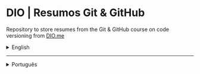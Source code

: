 # DIO | Resumos Git & GitHub

Repository to store resumes from the Git & GitHub course on code
versioning from [DIO.me](dio.me)

<details>

<summary>English</summary>

## 📚 Documentation

- [Git docs](https://git-scm.com/doc)

## 💻 Classes Resume

| Classes | Resumes |
| ------- | ------- |
| Saving changes on Local Repository | [Saving](#Saving) |
| Undoing changes on Local Repository | [Restore](#Restore)
| Pull & Push changes on Local Repository | [Pull & Push](#Pull-&-Push) |
| Working With Branches: Merge, Delete, Diff Conflicts | [Working with Branches](#Working-with-Branches) |
| Usefull Commands | [Usefull Commands](#Usefull-Commands) |

### Saving

```sh
# Start git local repository
git init
# Add files
git add filename
git add .  # Add all files
# Save changes
git commit -m "chore: commit message"  # Tip: use [conventional commits]()
# Local repository status information
git status
```

### Restore

<img src="https://i.stack.imgur.com/cZkcV.jpg" align="right" width="40%"
    alt="Git Data Transport Commands" />

- **Working Tree:** local directory from the repository in its current physical
state (current files saved on user machine).
- **Stagin Area/ index:** preparation area, where changes are saved before
commit. Are stored as a single binary file in `.git/index`.
- **Local repository:** represent the project in the developer machine. It's
controlled by the `.git` directory which includes a directory `objects` with
all versions from each file in the repository (local branches and remote
branches copies).

```sh
# Commits information
git log
# Restore unstaged changes to last commit, discarding work tree state
git restore
git restore --staged  # Restore staged changes to working tree
# Change last commit message
git commit --ammend -m "fixed commit message"
git commit --ammend  # Open commit message on text editor
# Restore to a previous commit (using the hash code)
git reset --mixed  # Default - return changes to work tree
git reset --soft $(commit_hash)  # Return changes to stage area
git reset --hard $(commit_hash)  # Remove changes
# Detailed history of changes
git reflog
```

> [!CAUTION]
> You must only make changes on the local repository history from commits that
> were not sent to remote. If you need to restore some previous state, you must
> `rebase` (make a local commit for reset).

### Pull & Push

```sh
git remote add origin ${url}  # Connect via https or ssh
git push -u origin ${branch}  # Send changes to remote repository
git pull  # Fetch and merge changes from remote to local repository
```

### Working with Branches

A branch is a moving pointer at the changes' history, it points to the most
recent commit in that barnch, and can include other relative commits.

```sh
git checkout -b ${branch}  # Muda para o ramo indicada
git branch -v  # Lista os últimos commits de cada branch
git merge ${branch}  # Mescla o ramo indicado no atual
git branch -d ${branch}  # Delete a branch
```

> [!WARNING]
> Merge conflicts occur when sending changes from a branch to another. This
> includes changes between local to remote repository. When doing the merge,
> Git will generate a conflict in the files itself that must be resolved before
> merged.

### Useful commands

```sh
git fetch
git diff ${from_branch} ${to_branch}  # Verifica a diferença entre os arquivos
                                      # para detectar conflitos.
git clone ${remote_url} --branch ${branch} --single-branch  # Clona um ramo remoto
git stash  # Salva as alterações localmente sem adicionar a um ramo.
git stash --list  # Lista todas as alterações salvas para a árvore de trabalho.
git stash pop  # Remove as alterações salvas como stash
git stash apply  # Aplica as alterações salvas na stash
```

</details>

---

<details>

<summary>Português</summary>

## 📚 Documentação

- [Git docs](https://git-scm.com/doc)

## 💻 Resumo de aulas

| Aulas | Resumos |
| ----- | ------- |
| Salvando Alterações no Repositório Local | [Salvando](#Salvando) |
| Desfazendo Alterações no Repositório Local | [Restaurando](#Restaurando)
| Enviando e baixando alterações com repositório remoto | [Enviando & Baixando](#Enviando-&-Baixando) |
| Trabalhando com Ramos | [Trabalhando com Ramos](#Trabalhando-com-Ramos) |
| Comandos Úteis | [Comandos Úteis](#Comandos-Úteis) |

### Salvando

```sh
# Iniciar repositório local Git
git init
# Adicionar arquivcos
git add "filename"
git add .  # Adiciona todos os arquivos
# Salvar aleterações
git commit -m "chore: commit message"  # Dica: use [conventional commits]()
# Informação de estado do repositório local
git status
```

### Restaurando

<img src="https://i.stack.imgur.com/cZkcV.jpg" align="right" width="33%"
    alt="Comandos de transporte Git" />

- **Árvore de trabalho:** o diretório local do repositório em seu estado físico
atual (arquivos atuais salvos na máquina do usuário).
- **Área de preparação / index:** onde alterações são salvas aguardando o
commit. É armazenado como um único arquivo binário em `.git/index`.
- **Repositório local:** representa o projeto na máquina do desenvolvedor, é
controlado pelo diretório `.git` que inclui um diretório `objects` com todas as
versões de cada arquivo no repositório (ramos locais e cópias dos ramos remotos).

```sh
# Restaura alterações que não foram para área de preparação para o último commit,
# descartando o estado da árvore de trabalho
git restore
git restore --staged  # Restaura as mudanças da área de
                      # preparação para árvore de trabalho
# Informação sobre os commits
git log
# Altera a mensagem do último commit
git commit --ammend -m "fixed commit message"
git commit --ammend  # Abre a mensagem de commit no editor de texto
# Restaura para um commit anterior (usanso seu código hash)
git reset --mixed  # Padrão - retorna as mudanças para a árvore de trabalho
git reset --soft $(commit_hash)  # Retorna alterações para área de preparação
git reset --hard $(commit_hash)  # Remove as alterações
# Histórico detalhado de alterações
git reflog
```

> [!CAUTION]
> Você apenas deve fazer alterações no histórico do repositório local de comitts
> que não foram mandados para o remoto. Se você precisa restaurar um estado
> anterior você deve fazer um `rebase` (fazer um commit para resetar).

### Enviando & Baixando

```sh
git remote add origin ${url}  # Conecta via https ou ssh
git push -u origin ${branch}  # Envia as mudanças para o repositório remoto
git pull  # Busca e mescla alterações do repositório remoto no local
```

### Trabalhando com Ramos

Um ramo é um ponteiro móvel no histórico de alterações, ele aponta para o commit
mais recente naquele ramo, e pode incluir outros commits relativos a ele.

```sh
git checkout -b ${branch}  # Muda para o ramo indicada
git branch -v  # Lista os últimos commits de cada branch
git merge ${branch}  # Mescla o ramo indicado no atual
git branch -d ${branch}  # Remove um ramo
```

> [!WARNING]
> Conflitos de mesclagem ocorrem ao enviar alterações de um ramo à outro.
> Isto inclui alterações entre o repositório local e remoto. Ao fazer o merge,
> git irá gerar um conflito nos próprios arquivos que deverão ser resolvidos
> antes de serem enviados.

### Comandos Úteis

```sh
git fetch
git diff ${from_branch} ${to_branch}  # Verifica a diferença entre os arquivos
                                      # para detectar conflitos.
git clone ${remote_url} --branch ${branch} --single-branch  # Clona um ramo remoto  
git stash  # Salva as alterações localmente sem adicionar a um ramo.
git stash --list  # Lista todas as alterações salvas para a árvore de trabalho.
git stash pop  # Remove as alterações salvas como stash
git stash apply  # Aplica as alterações salvas na stash
```
</details>
